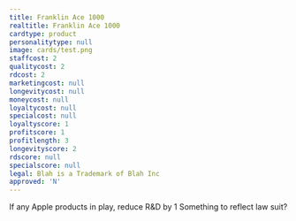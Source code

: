 ```yaml
---
title: Franklin Ace 1000
realtitle: Franklin Ace 1000
cardtype: product
personalitytype: null
image: cards/test.png
staffcost: 2
qualitycost: 2
rdcost: 2
marketingcost: null
longevitycost: null
moneycost: null
loyaltycost: null
specialcost: null
loyaltyscore: 1
profitscore: 1
profitlength: 3
longevityscore: 2
rdscore: null
specialscore: null
legal: Blah is a Trademark of Blah Inc
approved: 'N'
---
```


If any Apple products in play, reduce R&D by 1 Something to reflect law suit?

